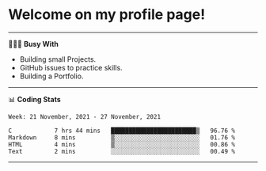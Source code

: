 # Welcome on my profile page!
<!-- print(("dralla"[::-1]+"s").capitalize()) -->

---
👨🏻‍💻 **Busy With**
* Building small Projects.
* GitHub issues to practice skills.
* Building a Portfolio.

---
📊 **Coding Stats**
<!--START_SECTION:waka-->
```text
Week: 21 November, 2021 - 27 November, 2021

C            7 hrs 44 mins   ████████████████████████▒   96.76 % 
Markdown     8 mins          ▒░░░░░░░░░░░░░░░░░░░░░░░░   01.76 % 
HTML         4 mins          ▒░░░░░░░░░░░░░░░░░░░░░░░░   00.86 % 
Text         2 mins          ░░░░░░░░░░░░░░░░░░░░░░░░░   00.49 % 
```
<!--END_SECTION:waka-->
---
